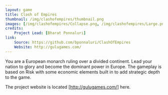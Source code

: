 ```yaml
---
layout: game
title: Clash of Empires
thumbnail: /img/clashofempires/thumbnail.png
images: [/img/clashofempires/Collapse.png, /img/clashofempires/Large.png, /img/clashofempires/Overextension.png]
credits:
    Project Lead: [Bharat Ponnaluri]
link:
    Source: https://github.com/bponnaluri/ClashOfEmpires
    Website: http://gulugames.com/
---
```


You are a European monarch ruling over a divided continent. Lead your nation to glory and
become the dominant power in Europe. The gameplay is based on Risk with some economic
elements built in to add strategic depth to the game. 

The project website is located [http://gulugames.com/] here.
